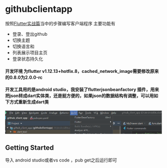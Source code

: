 # githubclientapp
按照[Flutter实战篇](https://book.flutterchina.club/chapter15/intro.html)当中的步骤编写客户端程序
主要功能有
* 登录、登出github
* 切换主题
* 切换语言和
* 列表展示项目主页
* 登录状态持久化
#### 开发环境 为flutter v1.12.13+hotfix.8，cached_network_image需要修改原来的0.8.0为2.0.0-rc
#### 开发工具用的是android studio，我安装了flutterjsonbeanfactory 插件，用来把json转成dart实体类，还是挺方便的，如果json的数据结构有调整，可以用如下方式重新生成dart类
![image](https://github.com/pujyzx/githubclientapp/blob/master/IMG/build.png)
## Getting Started

导入 android studio或者vs code ，pub get之后运行即可
